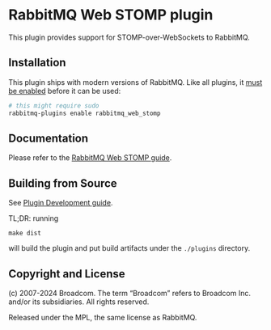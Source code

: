 # RabbitMQ Web STOMP plugin

This plugin provides support for STOMP-over-WebSockets to RabbitMQ.

## Installation

This plugin ships with modern versions of RabbitMQ.
Like all plugins, it [must be enabled](https://www.rabbitmq.com/plugins.html) before it can be used:

``` bash
# this might require sudo
rabbitmq-plugins enable rabbitmq_web_stomp
```

## Documentation

Please refer to the [RabbitMQ Web STOMP guide](https://www.rabbitmq.com/web-stomp.html).

## Building from Source

See [Plugin Development guide](https://www.rabbitmq.com/plugin-development.html).

TL;DR: running

    make dist

will build the plugin and put build artifacts under the `./plugins` directory.


## Copyright and License

(c) 2007-2024 Broadcom. The term “Broadcom” refers to Broadcom Inc. and/or its subsidiaries. All rights reserved.

Released under the MPL, the same license as RabbitMQ.
